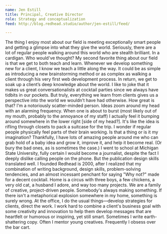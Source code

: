 ```yaml
---
name: Jen Estill
title: Principal, Creative Director
role: Strategy and conceptualization
feed: http://blog.redhead.studio/author/jen-estill/feed/

---
```


The thing I enjoy most about our field is meeting exceptionally smart people and getting a glimpse into what they give the world. Seriously, there are a lot of regular people walking around this world who are stealth brilliant. In a cardigan. Who would've thought?
My second favorite thing about our field is that we get to both teach and learn. Whenever we develop something new for a client, I know we teach a little along the way. It could be as simple as introducing a new brainstorming method or as complex as walking a client through his very first web development process. In return, we get to soak up a client’s deep knowledge about the world. I like to joke that it makes us great conversationalists at cocktail parties since we always have tidbits in our pockets. But truly, everything we learn from clients gives us a perspective into the world we wouldn’t have had otherwise. How great is that?
I'm a notoriously scatter-minded person. Ideas zoom around my head with an alarming frequency. When one is about to burst (most likely out of my mouth, probably to the annoyance of my staff) I actually feel it bumping around somewhere in the lower right [side of my head?]. It's like the idea is rifling through closets to pack a suitcase for the trip. I wonder if regular people physically feel parts of their brain working. Is that a thing or is it my imagination? 
Thankfully, I have lots of amazing people around me who can grab hold of a baby idea and grow it, improve it, and help it become real. (Or bury the bad ones, as is sometimes the case.)
I went to school at Michigan State University, fully certain I would become a journalist, despite the fact I deeply dislike calling people on the phone. But the publication design skills translated well. I founded Redhead is 2000, after I realized that my combination of writing background, design skills, problem-solving tendencies, and an almost incessant penchant for saying "Why not?" made for a decent cocktail.
Home is a circus with three boys, a few chickens, a very old cat, a husband I adore, and way too many projects. We are a family of creative, project-driven people. Somebody's always making something. If there isn't a metaphorical explosion somewhere in my home, something is surely wrong. 
At the office, I do the usual things—develop strategies for clients, direct the work. I work hard to combine a client's business goal with some creativity and innovation to help them develop messages that are heartfelt or humorous or inspiring, yet still smart. Sometimes I write earth-shattering copy. Often I mentor young creatives. Frequently I obsess over the bar cart.


